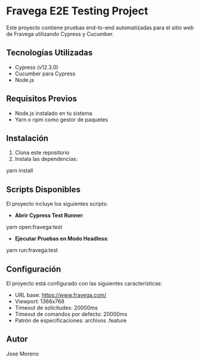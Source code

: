 # Fravega E2E Testing Project

Este proyecto contiene pruebas end-to-end automatizadas para el sitio web de Fravega utilizando Cypress y Cucumber.

## Tecnologías Utilizadas

- Cypress (v12.3.0)
- Cucumber para Cypress
- Node.js


## Requisitos Previos

- Node.js instalado en tu sistema
- Yarn o npm como gestor de paquetes

## Instalación

1. Clona este repositorio
2. Instala las dependencias:

yarn install

## Scripts Disponibles

El proyecto incluye los siguientes scripts:

- **Abrir Cypress Test Runner**:

yarn open:fravega:test

- **Ejecutar Pruebas en Modo Headless**:

yarn run:fravega:test


## Configuración

El proyecto está configurado con las siguientes características:

- URL base: https://www.fravega.com/
- Viewport: 1366x768
- Timeout de solicitudes: 20000ms
- Timeout de comandos por defecto: 20000ms
- Patrón de especificaciones: archivos .feature


## Autor

Jose Moreno
